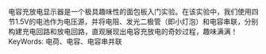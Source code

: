 电容充放电显示器是一个极具趣味性的面包板入门实验。在该实验中，我们使用四节1.5V的电池作为电压源，并将电阻、发光二极管（即小灯泡）和电容串联，分别构建充电回路和放电回路，直观展现出电容充放电的奇妙过程，趣味满满！
KeyWords: 电荷、电容、电容串并联